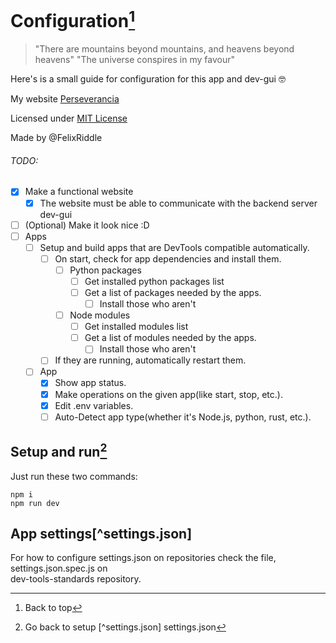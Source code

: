 # Configuration[^top]

> "There are mountains beyond mountains, and heavens beyond heavens"
> "The universe conspires in my favour"

Here's is a small guide for configuration for this app and dev-gui :nerd_face:

My website [Perseverancia](https://perseverancia.ar)

Licensed under [MIT License](LICENSE)

Made by @FelixRiddle

###### TODO:

- [X] Make a functional website
  - [X] The website must be able to communicate with the backend server dev-gui
  <!-- Use \() to escape parethenses -->
- [ ] \(Optional) Make it look nice :D
- [ ] Apps
  <!-- Only for apps Devtools compatible and not deprecated should this be done -->
  <!-- Also a flag like "core": true, should be added and one like "optional": true
  to settings.json of every Devtools compatible package. -->
  - [ ] Setup and build apps that are DevTools compatible automatically.
    - [ ] On start, check for app dependencies and install them.
      - [ ] Python packages
        - [ ] Get installed python packages list
        - [ ] Get a list of packages needed by the apps.
          - [ ] Install those who aren't
      - [ ] Node modules
        - [ ] Get installed modules list
        - [ ] Get a list of modules needed by the apps.
          - [ ] Install those who aren't
    - [ ] If they are running, automatically restart them.
  - [ ] App
    - [X] Show app status.
    - [X] Make operations on the given app(like start, stop, etc.).
    - [X] Edit .env variables.
    - [ ] Auto-Detect app type(whether it's Node.js, python, rust, etc.).

## Setup and run[^setup]

Just run these two commands:

```
npm i
npm run dev
```

## App settings[^settings.json]

For how to configure settings.json on repositories check the file, settings.json.spec.js on\
dev-tools-standards repository.

[^top]: Back to top
[^setup]:
    Go back to setup
[^settings.json] settings.json
